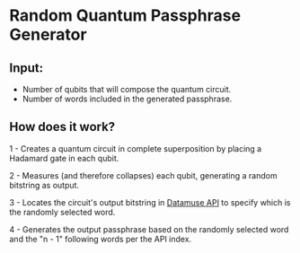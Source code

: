 # Random Quantum Passphrase Generator

## Input:
- Number of qubits that will compose the quantum circuit.
- Number of words included in the generated passphrase.

## How does it work?
1 - Creates a quantum circuit in complete superposition by placing a Hadamard gate in each qubit.

2 - Measures (and therefore collapses) each qubit, generating a random bitstring as output.

3 - Locates the circuit's output bitstring in [Datamuse API](https://www.datamuse.com/api/) to specify which is the randomly selected word.

4 - Generates the output passphrase based on the randomly selected word and the "n - 1" following words per the API index.
